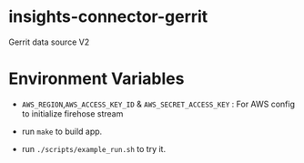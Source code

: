 # insights-connector-gerrit
Gerrit data source V2

# Environment Variables

- `AWS_REGION`,`AWS_ACCESS_KEY_ID` & `AWS_SECRET_ACCESS_KEY` : For AWS config to initialize firehose stream

- run `make` to build app.
- run `./scripts/example_run.sh` to try it.
